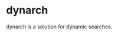 # dynarch

dynarch is a solution for dynamic searches.

<!-- dynarch.app is available on vercel for $20 dolars -->
<!-- dynarch.app $20 -->
<!-- SAAS example: https://jsj.dynarch.app -->
